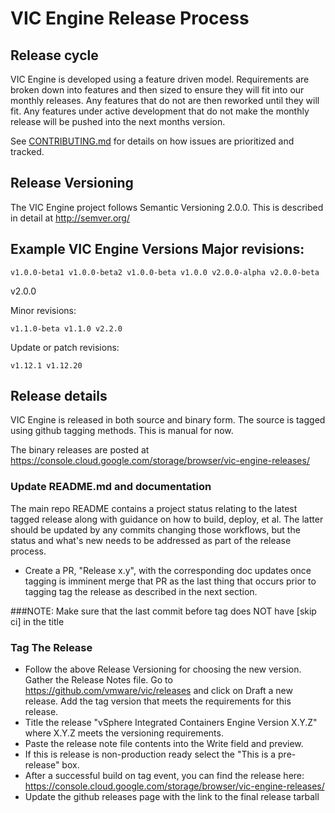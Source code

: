# VIC Engine Release Process

## Release cycle

VIC Engine is developed using a feature driven model. Requirements are broken
down into features and then sized to ensure they will fit into our monthly
releases.  Any features that do not are then reworked until they will fit. Any
features under active development that do not make the monthly release will be
pushed into the next months version.  

See [CONTRIBUTING.md](../../CONTRIBUTING.md#reporting-bugs-and-creating-issues)
for details on how issues are prioritized and tracked.

## Release Versioning

The VIC Engine project follows Semantic Versioning 2.0.0. This is described in
detail at http://semver.org/

## Example VIC Engine Versions Major revisions:

    v1.0.0-beta1 v1.0.0-beta2 v1.0.0-beta v1.0.0 v2.0.0-alpha v2.0.0-beta
v2.0.0

Minor revisions:

    v1.1.0-beta v1.1.0 v2.2.0

Update or patch revisions:

    v1.12.1 v1.12.20

## Release details

VIC Engine is released in both source and binary form. The source is tagged
using github tagging methods. This is manual for now.

The binary releases are posted at https://console.cloud.google.com/storage/browser/vic-engine-releases/

### Update README.md and documentation

The main repo README contains a project status relating to the latest tagged
release along with guidance on how to build, deploy, et al. The latter should
be updated by any commits changing those workflows, but the status and what's
new needs to be addressed as part of the release process.

* Create a PR, "Release x.y", with the corresponding doc updates once tagging
  is imminent merge that PR as the last thing that occurs prior to tagging tag
  the release as described in the next section.

###NOTE: Make sure that the last commit before tag does NOT have [skip ci] in the title

### Tag The Release

* Follow the above Release Versioning for choosing the new version.  Gather the
  Release Notes file.  Go to https://github.com/vmware/vic/releases and click
  on Draft a new release.  Add the tag version that meets the requirements for
  this release.
* Title the release "vSphere Integrated Containers Engine Version X.Y.Z" where 
  X.Y.Z meets the versioning requirements.
* Paste the release note file contents into the Write field and preview.
* If this is release is non-production ready select the "This is a pre-release"
  box.
* After a successful build on tag event, you can find the release here:
    https://console.cloud.google.com/storage/browser/vic-engine-releases/
* Update the github releases page with the link to the final release tarball
